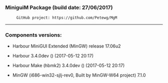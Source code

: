   
 
###           MiniguiM Package (build date: 27/06/2017)               
         GitHub project: https://github.com/Petewg/MgM
-------------------------------------------------------------- 
  
###                Components versions:   

   
* Harbour MiniGUI Extended (MinGW) release 17.06u2  
   
* Harbour 3.4.0dev () (2017-05-12 20:17)
   
* Harbour Make (hbmk2) 3.4.0dev () (2017-05-12 20:17)
   
* MinGW (i686-win32-sjlj-rev0, Built by MinGW-W64 project) 7.1.0
  
